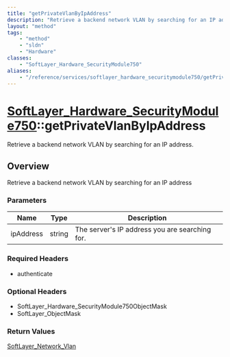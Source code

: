 ```yaml
---
title: "getPrivateVlanByIpAddress"
description: "Retrieve a backend network VLAN by searching for an IP address"
layout: "method"
tags:
    - "method"
    - "sldn"
    - "Hardware"
classes:
    - "SoftLayer_Hardware_SecurityModule750"
aliases:
    - "/reference/services/softlayer_hardware_securitymodule750/getPrivateVlanByIpAddress"
---
```

# [SoftLayer_Hardware_SecurityModule750](/reference/services/SoftLayer_Hardware_SecurityModule750)::getPrivateVlanByIpAddress

Retrieve a backend network VLAN by searching for an IP address.


## Overview 
Retrieve a backend network VLAN by searching for an IP address 

### Parameters 
|Name | Type | Description |
| --- | --- | --- |
|ipAddress| string| The server's IP address you are searching for.|


### Required Headers
* authenticate

### Optional Headers
* SoftLayer_Hardware_SecurityModule750ObjectMask
* SoftLayer_ObjectMask

### Return Values
<a href='/reference/datatypes/SoftLayer_Network_Vlan'>SoftLayer_Network_Vlan </a>

